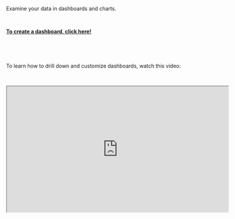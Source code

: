 <div class="container-fluid">
<div class="col-sm-12 col-md-6">

<p>Examine your data in dashboards and charts.</p>
<p>&nbsp;</p>
<a href="../dashboards/untitled-dashboard/create"><strong>To create a dashboard, click here!</strong> </a>
<p>&nbsp;</p>
<p>&nbsp;</p>
<p>To learn how to drill down and customize dashboards, watch this video:
<p>&nbsp;</p>

<iframe title="Customize Dashboards" src="https://players.brightcove.net/1971571333001/default_default/index.html?videoId=6154498320001" width="600" height="340" allowfullscreen="" webkitallowfullscreen="" mozallowfullscreen=""></iframe>
&nbsp;
</div>
</div>
